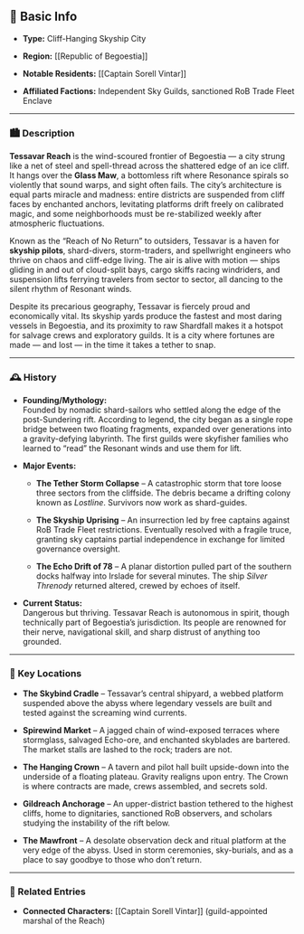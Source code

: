 ## 📍 Basic Info

- **Type:** Cliff-Hanging Skyship City
    
- **Region:** [[Republic of Begoestia]]
    
- **Notable Residents:** [[Captain Sorell Vintar]]
    
- **Affiliated Factions:** Independent Sky Guilds, sanctioned RoB Trade Fleet Enclave
    

---

### 🏙️ Description

**Tessavar Reach** is the wind-scoured frontier of Begoestia — a city strung like a net of steel and spell-thread across the shattered edge of an ice cliff. It hangs over the **Glass Maw**, a bottomless rift where Resonance spirals so violently that sound warps, and sight often fails. The city’s architecture is equal parts miracle and madness: entire districts are suspended from cliff faces by enchanted anchors, levitating platforms drift freely on calibrated magic, and some neighborhoods must be re-stabilized weekly after atmospheric fluctuations.

Known as the “Reach of No Return” to outsiders, Tessavar is a haven for **skyship pilots**, shard-divers, storm-traders, and spellwright engineers who thrive on chaos and cliff-edge living. The air is alive with motion — ships gliding in and out of cloud-split bays, cargo skiffs racing windriders, and suspension lifts ferrying travelers from sector to sector, all dancing to the silent rhythm of Resonant winds.

Despite its precarious geography, Tessavar is fiercely proud and economically vital. Its skyship yards produce the fastest and most daring vessels in Begoestia, and its proximity to raw Shardfall makes it a hotspot for salvage crews and exploratory guilds. It is a city where fortunes are made — and lost — in the time it takes a tether to snap.

---

### 🕰️ History

- **Founding/Mythology:**  
    Founded by nomadic shard-sailors who settled along the edge of the post-Sundering rift. According to legend, the city began as a single rope bridge between two floating fragments, expanded over generations into a gravity-defying labyrinth. The first guilds were skyfisher families who learned to “read” the Resonant winds and use them for lift.
    
- **Major Events:**
    
    - **The Tether Storm Collapse** – A catastrophic storm that tore loose three sectors from the cliffside. The debris became a drifting colony known as _Lostline_. Survivors now work as shard-guides.
        
    - **The Skyship Uprising** – An insurrection led by free captains against RoB Trade Fleet restrictions. Eventually resolved with a fragile truce, granting sky captains partial independence in exchange for limited governance oversight.
        
    - **The Echo Drift of 78** – A planar distortion pulled part of the southern docks halfway into Irslade for several minutes. The ship _Silver Threnody_ returned altered, crewed by echoes of itself.
        
- **Current Status:**  
    Dangerous but thriving. Tessavar Reach is autonomous in spirit, though technically part of Begoestia’s jurisdiction. Its people are renowned for their nerve, navigational skill, and sharp distrust of anything too grounded.
    

---

### 🌟 Key Locations

- **The Skybind Cradle** – Tessavar’s central shipyard, a webbed platform suspended above the abyss where legendary vessels are built and tested against the screaming wind currents.
    
- **Spirewind Market** – A jagged chain of wind-exposed terraces where stormglass, salvaged Echo-ore, and enchanted skyblades are bartered. The market stalls are lashed to the rock; traders are not.
    
- **The Hanging Crown** – A tavern and pilot hall built upside-down into the underside of a floating plateau. Gravity realigns upon entry. The Crown is where contracts are made, crews assembled, and secrets sold.
    
- **Gildreach Anchorage** – An upper-district bastion tethered to the highest cliffs, home to dignitaries, sanctioned RoB observers, and scholars studying the instability of the rift below.
    
- **The Mawfront** – A desolate observation deck and ritual platform at the very edge of the abyss. Used in storm ceremonies, sky-burials, and as a place to say goodbye to those who don’t return.
    

---

### 🔗 Related Entries

- **Connected Characters:** [[Captain Sorell Vintar]] (guild-appointed marshal of the Reach)
    